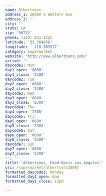```yaml
---
name: Albertsons
address_1: 28090 S Western Ave
address_2: ''
city: ''
state: CA
zip: '90732'
phone: (310) 831-1323
latitude: '33.764856'
longitude: '-118.309917'
category: Supermarket
website: 'http://www.albertsons.com/'
active: ''
daycode1: Mon
day1_open: '0600'
day1_close: '2300'
daycode2: Tue
day2_open: '0600'
day2_close: '2300'
daycode3: Wed
day3_open: '0600'
day3_close: '2300'
daycode4: Thu
day4_open: '2300'
daycode5: Fri
day5_open: '0600'
day5_close: '2300'
daycode6: Sat
day6_open: '0600'
day6_close: '2300'
daycode7: Sun
day7_open: '0600'
day7_close: '2300'
'': ''
title: 'Albertsons, Food Oasis Los Angeles'
uri: /supermarket/albertsons2809/
formatted_daycode1: Monday
formatted_day1_open: 6am
formatted_day1_close: 11pm

---
```

